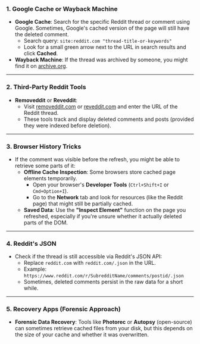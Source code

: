 ### **1. Google Cache or Wayback Machine**

- **Google Cache**: Search for the specific Reddit thread or comment using Google. Sometimes, Google's cached version of the page will still have the deleted comment.
    - Search query: `site:reddit.com "thread-title-or-keywords"`
    - Look for a small green arrow next to the URL in search results and click **Cached**.
- **Wayback Machine**: If the thread was archived by someone, you might find it on [archive.org](https://archive.org).

---

### **2. Third-Party Reddit Tools**

- **Removeddit** or **Reveddit**:
    - Visit [removeddit.com](https://removeddit.com) or [reveddit.com](https://reveddit.com) and enter the URL of the Reddit thread.
    - These tools track and display deleted comments and posts (provided they were indexed before deletion).

---

### **3. Browser History Tricks**

- If the comment was visible before the refresh, you might be able to retrieve some parts of it:
    - **Offline Cache Inspection**: Some browsers store cached page elements temporarily.
        - Open your browser's **Developer Tools** (`Ctrl+Shift+I` or `Cmd+Option+I`).
        - Go to the **Network** tab and look for resources (like the Reddit page) that might still be partially cached.
    - **Saved Data**: Use the **"Inspect Element"** function on the page you refreshed, especially if you're unsure whether it actually deleted parts of the DOM.

---

### **4. Reddit's JSON**

- Check if the thread is still accessible via Reddit's JSON API:
    - Replace `reddit.com` with `reddit.com/.json` in the URL.
    - Example: `https://www.reddit.com/r/SubredditName/comments/postid/.json`
    - Sometimes, deleted comments persist in the raw data for a short while.

---

### **5. Recovery Apps (Forensic Approach)**

- **Forensic Data Recovery**: Tools like **Photorec** or **Autopsy** (open-source) can sometimes retrieve cached files from your disk, but this depends on the size of your cache and whether it was overwritten.